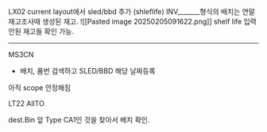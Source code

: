 

LX02
current layout에서 sled/bbd 추가 (shleflife)
INV_______형식의 배치는 연말재고조사때 생성된 재고.
![[Pasted image 20250205091622.png]]
shelf life 입력 안된 재고들 확인 가능.

___
MS3CN
- 배치, 품번 검색하고 SLED/BBD 해당 날짜등록


아직 scope 안정해짐

LT22
AllTO


dest.Bin  앞 Type CA1인 것을 찾아서 배치 확인.
